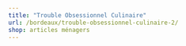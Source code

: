 ```yaml
---
title: "Trouble Obsessionnel Culinaire"
url: /bordeaux/trouble-obsessionnel-culinaire-2/
shop: articles ménagers
---
```

